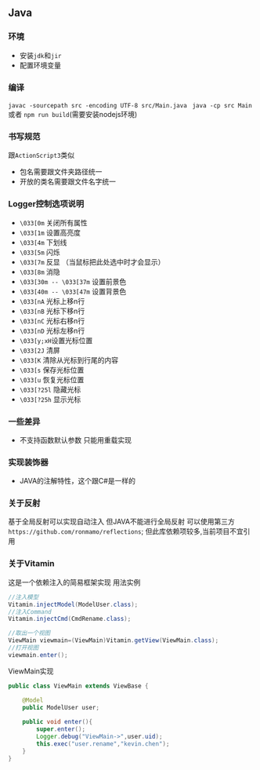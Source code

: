 ## Java 

### 环境
- 安装`jdk`和`jir`
- 配置环境变量

### 编译
`javac -sourcepath src -encoding UTF-8 src/Main.java `
`java -cp src Main`
或者
`npm run build`(需要安装nodejs环境)

### 书写规范
跟`ActionScript3`类似
- 包名需要跟文件夹路径统一
- 开放的类名需要跟文件名字统一
  
### Logger控制选项说明
- `\033[0m` 关闭所有属性 
- `\033[1m` 设置高亮度 
- `\033[4m` 下划线 
- `\033[5m` 闪烁 
- `\033[7m` 反显 （当鼠标把此处选中时才会显示）
- `\033[8m` 消隐 
- `\033[30m -- \033[37m` 设置前景色 
- `\033[40m -- \033[47m` 设置背景色 
- `\033[nA` 光标上移n行 
- `\033[nB` 光标下移n行 
- `\033[nC` 光标右移n行 
- `\033[nD` 光标左移n行 
- `\033[y;xH`设置光标位置 
- `\033[2J` 清屏 
- `\033[K` 清除从光标到行尾的内容 
- `\033[s` 保存光标位置 
- `\033[u` 恢复光标位置 
- `\033[?25l` 隐藏光标 
- `\033[?25h` 显示光标

### 一些差异
  - 不支持函数默认参数 只能用重载实现

### 实现装饰器
  - JAVA的注解特性，这个跟C#是一样的

### 关于反射
基于全局反射可以实现自动注入
但JAVA不能进行全局反射
可以使用第三方`https://github.com/ronmamo/reflections`;
但此库依赖项较多,当前项目不宜引用

### 关于Vitamin
这是一个依赖注入的简易框架实现
用法实例
```java
//注入模型
Vitamin.injectModel(ModelUser.class);
//注入Command
Vitamin.injectCmd(CmdRename.class);

//取出一个视图
ViewMain viewmain=(ViewMain)Vitamin.getView(ViewMain.class);
//打开视图
viewmain.enter();
```
ViewMain实现
```java
public class ViewMain extends ViewBase {

    @Model
    public ModelUser user;
    
    public void enter(){
        super.enter();
        Logger.debug("ViewMain->",user.uid);
        this.exec("user.rename","kevin.chen");
    }
}
```
